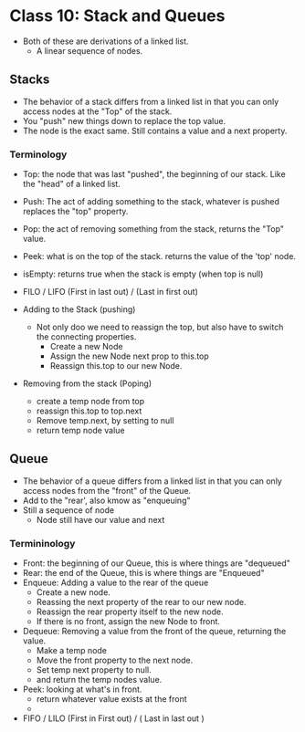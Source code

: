 # Class 10: Stack and Queues

- Both of these are derivations of a linked list.
  - A linear sequence of nodes.

## Stacks

- The behavior of a stack differs from a linked list in that you can only access nodes at the "Top" of the stack.
- You "push" new things down to replace the top value.
- The node is the exact same. Still contains a value and a next property.

### Terminology

- Top: the node that was last "pushed", the beginning of our stack. Like the "head" of a linked list.
- Push: The act of adding something to the stack, whatever is pushed replaces the "top" property.
- Pop: the act of removing something from the stack, returns the "Top" value.
- Peek: what is on the top of the stack. returns the value of the 'top' node.
- isEmpty: returns true when the stack is empty (when top is null)
- FILO / LIFO (First in last out) / (Last in first out)

- Adding to the Stack (pushing)
  - Not only doo we need to reassign the top, but also have to switch the connecting properties.
    - Create a new Node
    - Assign the new Node next prop to this.top
    - Reassign this.top to our new Node.
- Removing from the stack (Poping)
  - create a temp node from top
  - reassign this.top to top.next
  - Remove temp.next, by setting to null
  - return temp node value

## Queue

- The behavior of a queue differs from a linked list in that you can only access nodes from the "front" of the Queue.
- Add to the "rear', also kmow as "enqueuing"
- Still a sequence of node
  - Node still have our value and next

### Termininology

- Front: the beginning of our Queue, this is where things are "dequeued"
- Rear: the end of the Queue, this is where things are "Enqueued"
- Enqueue: Adding a value to the rear of the queue
  - Create a new node.
  - Reassing the next property of the rear to our new node.
  - Reassign the rear property itself to the new node.
  - If there is no front, assign the new Node to front.
- Dequeue: Removing a value from the front of the queue, returning the value.
  - Make a temp node
  - Move the front property to the next node.
  - Set temp next property to null.
  - and return the temp nodes value.
- Peek: looking at what's in front.
  - return whatever value exists at the front
  - 
- FIFO / LILO (First in First out) / ( Last in last out )
